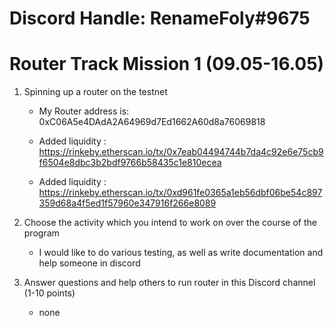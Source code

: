 # Discord Handle: RenameFoly#9675
# Router Track Mission 1 (09.05-16.05)

1) Spinning up a router on the testnet

    - My Router address is: 0xC06A5e4DAdA2A64969d7Ed1662A60d8a76069818

    - Added liquidity : https://rinkeby.etherscan.io/tx/0x7eab04494744b7da4c92e6e75cb9f6504e8dbc3b2bdf9766b58435c1e810ecea

    - Added liquidity : https://rinkeby.etherscan.io/tx/0xd961fe0365a1eb56dbf06be54c897359d68a4f5ed1f57960e347916f266e8089

2) Choose the activity which you intend to work on over the course of the program

    - I would like to do various testing, as well as write documentation and help someone in discord

3) Answer questions and help others to run router in this Discord channel (1-10 points)
    - none
